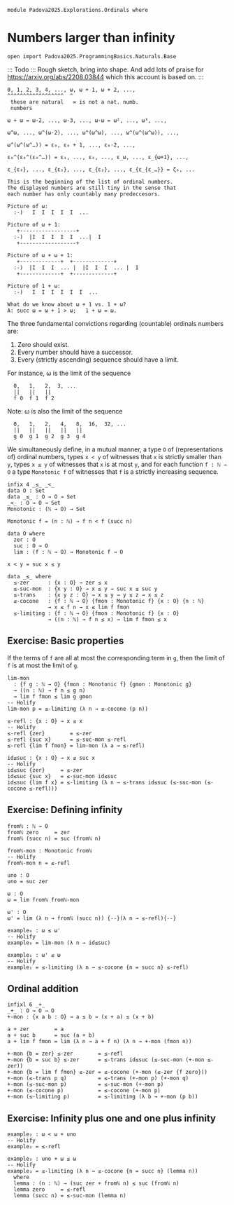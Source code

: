 ```
module Padova2025.Explorations.Ordinals where
```

# Numbers larger than infinity

```
open import Padova2025.ProgrammingBasics.Naturals.Base
```

::: Todo :::
Rough sketch, bring into shape. And add lots of praise for
https://arxiv.org/abs/2208.03844 which this account is based on.
:::

    0, 1, 2, 3, 4, ..., ω, ω + 1, ω + 2, ...,
    ^^^^^^^^^^^^^^^^^^  ^
     these are natural   ∞ is not a nat. numb.
	 numbers

    ω + ω = ω·2, ..., ω·3, ..., ω·ω = ω², ..., ω³, ...,

    ω^ω, ..., ω^(ω·2), ..., ω^(ω^ω), ..., ω^(ω^(ω^ω)), ...,

    ω^(ω^(ω^…)) = ε₀, ε₀ + 1, ..., ε₀·2, ...,

    ε₀^(ε₀^(ε₀^…)) = ε₁, ..., ε₂, ..., ε_ω, ..., ε_{ω+1}, ...,

    ε_{ε₀}, ..., ε_{ε₁}, ..., ε_{ε₂}, ..., ε_{ε_{ε_…}} = ζ₀, ...

    This is the beginning of the list of ordinal numbers.
    The displayed numbers are still tiny in the sense that
    each number has only countably many predeccesors.

    Picture of ω:
      :-)   I  I  I  I  I  ...
      
    Picture of ω + 1:
	   +------------------+ 
      :-)  |I  I  I  I  I  ...|  I
	   +------------------+
	  
    Picture of ω + ω + 1:
	   +-------------+  +-------------+
      :-)  |I  I  I  ... |  |I  I  I  ... |  I
	   +-------------+  +-------------+

    Picture of 1 + ω:
      :-)   I  I  I  I  I  I  ...

    What do we know about ω + 1 vs. 1 + ω?
    A: succ ω = ω + 1 > ω;   1 + ω = ω.

The three fundamental convictions regarding (countable)
ordinals numbers are:

1. Zero should exist.
2. Every number should have a successor.
3. Every (strictly ascending) sequence should have a limit.

For instance, ω is the limit of the sequence

      0,   1,   2,  3, ...
      ||   ||   ||
      f 0  f 1  f 2

Note: ω is also the limit of the sequence

      0,   1,   2,   4,   8,  16,  32, ...
      ||   ||   ||   ||   ||
      g 0  g 1  g 2  g 3  g 4

We simultaneously define, in a mutual manner, a type `O` of (representations
of) ordinal numbers, types `x < y` of witnesses that `x` is strictly smaller
than `y`, types `x ≤ y` of witnesses that `x` is at most `y`, and for each
function `f : ℕ → O` a type `Monotonic f` of witnesses that `f` is a strictly
increasing sequence.

```
infix 4 _≤_ _<_
data O : Set
data _≤_ : O → O → Set
_<_ : O → O → Set
Monotonic : (ℕ → O) → Set
```

```
Monotonic f = (n : ℕ) → f n < f (succ n)

data O where
  zer : O
  suc : O → O
  lim : (f : ℕ → O) → Monotonic f → O

x < y = suc x ≤ y

data _≤_ where
  ≤-zer      : {x : O} → zer ≤ x
  ≤-suc-mon  : {x y : O} → x ≤ y → suc x ≤ suc y
  ≤-trans    : {x y z : O} → x ≤ y → y ≤ z → x ≤ z
  ≤-cocone   : {f : ℕ → O} {fmon : Monotonic f} {x : O} {n : ℕ}
             → x ≤ f n → x ≤ lim f fmon
  ≤-limiting : {f : ℕ → O} {fmon : Monotonic f} {x : O}
             → ((n : ℕ) → f n ≤ x) → lim f fmon ≤ x
```


## Exercise: Basic properties

If the terms of `f` are all at most the corresponding term in `g`,
then the limit of `f` is at most the limit of `g`.

```
lim-mon
  : {f g : ℕ → O} {fmon : Monotonic f} {gmon : Monotonic g}
  → ((n : ℕ) → f n ≤ g n)
  → lim f fmon ≤ lim g gmon
-- Holify
lim-mon p = ≤-limiting (λ n → ≤-cocone (p n))
```

```
≤-refl : {x : O} → x ≤ x
-- Holify
≤-refl {zer}        = ≤-zer
≤-refl {suc x}      = ≤-suc-mon ≤-refl
≤-refl {lim f fmon} = lim-mon (λ a → ≤-refl)
```

```
id≤suc : {x : O} → x ≤ suc x
-- Holify
id≤suc {zer}     = ≤-zer
id≤suc {suc x}   = ≤-suc-mon id≤suc
id≤suc {lim f x} = ≤-limiting (λ n → ≤-trans id≤suc (≤-suc-mon (≤-cocone ≤-refl)))
```


## Exercise: Defining infinity

```
fromℕ : ℕ → O
fromℕ zero     = zer
fromℕ (succ n) = suc (fromℕ n)
```

```
fromℕ-mon : Monotonic fromℕ
-- Holify
fromℕ-mon n = ≤-refl
```

```
uno : O
uno = suc zer
```

```
ω : O
ω = lim fromℕ fromℕ-mon
```

```
ω' : O
ω' = lim (λ n → fromℕ (succ n)) {--}(λ n → ≤-refl){--}
```

```
example₀ : ω ≤ ω'
-- Holify
example₀ = lim-mon (λ n → id≤suc)
```

```
example₁ : ω' ≤ ω
-- Holify
example₁ = ≤-limiting (λ n → ≤-cocone {n = succ n} ≤-refl)
```


## Ordinal addition

```
infixl 6 _+_
_+_ : O → O → O
+-mon : {x a b : O} → a ≤ b → (x + a) ≤ (x + b)

a + zer        = a
a + suc b      = suc (a + b)
a + lim f fmon = lim (λ n → a + f n) (λ n → +-mon (fmon n))

+-mon {b = zer} ≤-zer        = ≤-refl
+-mon {b = suc b} ≤-zer      = ≤-trans id≤suc (≤-suc-mon (+-mon ≤-zer))
+-mon {b = lim f fmon} ≤-zer = ≤-cocone (+-mon (≤-zer {f zero}))
+-mon (≤-trans p q)          = ≤-trans (+-mon p) (+-mon q)
+-mon (≤-suc-mon p)          = ≤-suc-mon (+-mon p)
+-mon (≤-cocone p)           = ≤-cocone (+-mon p)
+-mon (≤-limiting p)         = ≤-limiting (λ b → +-mon (p b))
```


## Exercise: Infinity plus one and one plus infinity

```
example₂ : ω < ω + uno
-- Holify
example₂ = ≤-refl
```

```
example₃ : uno + ω ≤ ω
-- Holify
example₃ = ≤-limiting (λ n → ≤-cocone {n = succ n} (lemma n))
  where
  lemma : (n : ℕ) → (suc zer + fromℕ n) ≤ suc (fromℕ n)
  lemma zero     = ≤-refl
  lemma (succ n) = ≤-suc-mon (lemma n)
```
